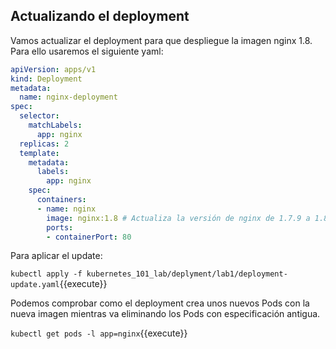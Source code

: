 ## Actualizando el deployment

Vamos actualizar el deployment para que despliegue la imagen nginx 1.8. Para ello usaremos el siguiente yaml:

```yaml
apiVersion: apps/v1
kind: Deployment
metadata:
  name: nginx-deployment
spec:
  selector:
    matchLabels:
      app: nginx
  replicas: 2
  template:
    metadata:
      labels:
        app: nginx
    spec:
      containers:
      - name: nginx
        image: nginx:1.8 # Actualiza la versión de nginx de 1.7.9 a 1.8
        ports:
        - containerPort: 80

```

Para aplicar el update:

`kubectl apply -f kubernetes_101_lab/deplyment/lab1/deployment-update.yaml`{{execute}}

Podemos comprobar como el deployment crea unos nuevos Pods con la nueva imagen mientras va eliminando los Pods con especificación antigua.

`kubectl get pods -l app=nginx`{{execute}}